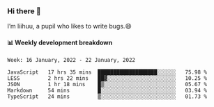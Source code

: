 ### Hi there 👋
I’m liihuu, a pupil who likes to write bugs.😄


#### 📊 Weekly development breakdown
<!--START_SECTION:waka-->
```text
Week: 16 January, 2022 - 22 January, 2022

JavaScript   17 hrs 35 mins  ███████████████████░░░░░░   75.98 % 
LESS         2 hrs 22 mins   ██▓░░░░░░░░░░░░░░░░░░░░░░   10.25 % 
JSON         1 hr 18 mins    █▒░░░░░░░░░░░░░░░░░░░░░░░   05.67 % 
Markdown     54 mins         █░░░░░░░░░░░░░░░░░░░░░░░░   03.94 % 
TypeScript   24 mins         ▒░░░░░░░░░░░░░░░░░░░░░░░░   01.73 % 
```
<!--END_SECTION:waka-->

<!--
**liihuu/liihuu** is a ✨ _special_ ✨ repository because its `README.md` (this file) appears on your GitHub profile.

Here are some ideas to get you started:

- 🔭 I’m currently working on ...
- 🌱 I’m currently learning ...
- 👯 I’m looking to collaborate on ...
- 🤔 I’m looking for help with ...
- 💬 Ask me about ...
- 📫 How to reach me: ...
- 😄 Pronouns: ...
- ⚡ Fun fact: ...
-->
